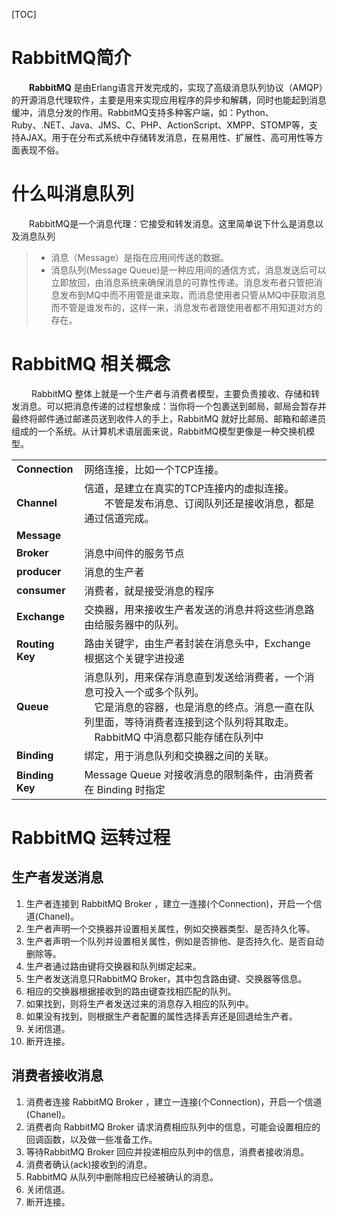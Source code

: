 [TOC]

# RabbitMQ简介

&emsp;&emsp;**RabbitMQ** 是由Erlang语言开发完成的，实现了高级消息队列协议（AMQP）的开源消息代理软件，主要是用来实现应用程序的异步和解耦，同时也能起到消息缓冲，消息分发的作用。RabbitMQ支持多种客户端，如：Python、Ruby、.NET、Java、JMS、C、PHP、ActionScript、XMPP、STOMP等，支持AJAX。用于在分布式系统中存储转发消息，在易用性、扩展性、高可用性等方面表现不俗。

# 什么叫消息队列

&emsp;&emsp;RabbitMQ是一个消息代理：它接受和转发消息。这里简单说下什么是消息以及消息队列

> - 消息（Message）是指在应用间传送的数据。
> - 消息队列(Message Queue)是一种应用间的通信方式，消息发送后可以立即放回，由消息系统来确保消息的可靠性传递。消息发布者只管把消息发布到MQ中而不用管是谁来取，而消息使用者只管从MQ中获取消息而不管是谁发布的，这样一来，消息发布者跟使用者都不用知道对方的存在。

# RabbitMQ 相关概念

&emsp;&emsp; RabbitMQ 整体上就是一个生产者与消费者模型，主要负责接收、存储和转发消息。可以把消息传递的过程想象成：当你将一个包裹送到邮局，邮局会暂存并最终将邮件通过邮递员送到收件人的手上，RabbitMQ 就好比邮局、邮箱和邮递员组成的一个系统。从计算机术语层面来说，RabbitMQ模型更像是一种交换机模型。

|||
|---|---|
|**Connection**|网络连接，比如一个TCP连接。|
|**Channel**|信道，是建立在真实的TCP连接内的虚拟连接。<br/>&emsp;&emsp;不管是发布消息、订阅队列还是接收消息，都是通过信道完成。|
|**Message**||
|**Broker**|消息中间件的服务节点|
|**producer**|消息的生产者|
|**consumer**|消费者，就是接受消息的程序|
|**Exchange**|交换器，用来接收生产者发送的消息并将这些消息路由给服务器中的队列。|
|**Routing Key**|路由关键字，由生产者封装在消息头中，Exchange 根据这个关键字进投递|
|**Queue**|消息队列，用来保存消息直到发送给消费者，一个消息可投入一个或多个队列。<br/>&emsp;它是消息的容器，也是消息的终点。消息一直在队列里面，等待消费者连接到这个队列将其取走。<br/>&emsp;RabbitMQ 中消息都只能存储在队列中|
|**Binding**|绑定，用于消息队列和交换器之间的关联。|
|**Binding Key**|Message Queue 对接收消息的限制条件，由消费者在 Binding 时指定|

# RabbitMQ 运转过程

## 生产者发送消息

1. 生产者连接到 RabbitMQ Broker ，建立一连接(个Connection)，开启一个信道(Chanel)。
2. 生产者声明一个交换器并设置相关属性，例如交换器类型、是否持久化等。
3. 生产者声明一个队列并设置相关属性，例如是否排他、是否持久化、是否自动删除等。
4. 生产者通过路由键将交换器和队列绑定起来。
5. 生产者发送消息只RabbitMQ Broker，其中包含路由键、交换器等信息。
6. 相应的交换器根据接收到的路由键查找相匹配的队列。
7. 如果找到，则将生产者发送过来的消息存入相应的队列中。
8. 如果没有找到，则根据生产者配置的属性选择丢弃还是回退给生产者。
9. 关闭信道。
10. 断开连接。

## 消费者接收消息

1. 消费者连接 RabbitMQ Broker ，建立一连接(个Connection)，开启一个信道(Chanel)。
2. 消费者向 RabbitMQ Broker 请求消费相应队列中的信息，可能会设置相应的回调函数，以及做一些准备工作。
3. 等待RabbitMQ Broker 回应并投递相应队列中的信息，消费者接收消息。
4. 消费者确认(ack)接收到的消息。
5. RabbitMQ 从队列中删除相应已经被确认的消息。
6. 关闭信道。
7. 断开连接。